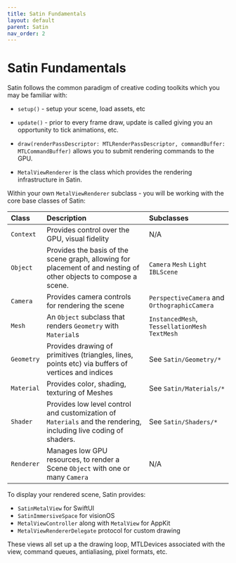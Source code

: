 ```yaml
---
title: Satin Fundamentals
layout: default
parent: Satin
nav_order: 2
---
```


# Satin Fundamentals

Satin follows the common paradigm of creative coding toolkits which you may be familiar with:

- `setup()` - setup your scene, load assets, etc
- `update()` - prior to every frame draw, update is called giving you an opportunity to tick animations, etc.
- `draw(renderPassDescriptor: MTLRenderPassDescriptor, commandBuffer: MTLCommandBuffer)` allows you to submit rendering commands to the GPU.

- `MetalViewRenderer` is the class which provides the rendering infrastructure in Satin.

Within your own `MetalViewRenderer` subclass - you will be working with the core base classes of Satin:


| Class        | Description         | Subclasses |
|:-------------|:------------------|:------|
| `Context`   | Provides control over the GPU, visual fidelity    | N/A  |
| `Object`    | Provides the basis of the scene graph, allowing for placement of and nesting of other objects to compose a scene. | `Camera` `Mesh` `Light` `IBLScene` |
| `Camera`    | Provides camera controls for rendering the scene | `PerspectiveCamera` and `OrthographicCamera`  |
| `Mesh`      | An `Object` subclass that renders `Geometry` with `Material`s  | `InstancedMesh`, `TessellationMesh` `TextMesh`  |
| `Geometry`   | Provides drawing of primitives (triangles, lines, points etc) via buffers of vertices and indices | See `Satin/Geometry/*`  |
| `Material`   | Provides color, shading, texturing of Meshes | See `Satin/Materials/*`  |
| `Shader`   | Provides low level control and customization of `Materials` and the rendering, including live coding of shaders. | See `Satin/Shaders/*`  |
| `Renderer`   | Manages low GPU resources, to render a Scene `Object` with one or many `Camera` | N/A  |

To display your rendered scene, Satin provides:

- `SatinMetalView` for SwiftUI
- `SatinImmersiveSpace` for visionOS
- `MetalViewController` along with `MetalView` for AppKit
- `MetalViewRendererDelegate` protocol for custom drawing

These views all set up a the drawing loop, MTLDevices associated with the view, command queues, antialiasing, pixel formats, etc. 